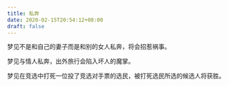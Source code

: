 ```yaml
---
title: 私奔
date: 2020-02-15T20:54:12+08:00
draft: false
---
```


梦见不是和自己的妻子而是和别的女人私奔，将会招惹祸事。


梦见与情人私奔，出外旅行会陷入坏人的魔掌。


梦见在竞选中打死一位投了竞选对手票的选民，被打死选民所选的候选人将获胜。
